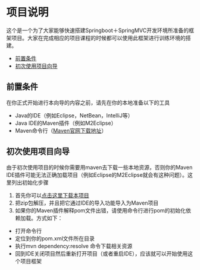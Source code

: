 # 项目说明
这个是一个为了大家能够快速搭建Springboot＋SpringMVC开发环境所准备的框架项目。大家在完成相应的项目课程的时候都可以使用此框架进行训练环境的搭建。

* [前置条件](#pre-requirement)
* [初次使用项目向导](#init-setup)

## <a name="pre-requirement"></a>前置条件
在你正式开始进行本向导的内容之前，请先在你的本地准备以下的工具
* Java的IDE（例如Eclipse，NetBean，IntelliJ等）
* Java IDE的Maven插件（例如M2Eclipse）
* Maven命令行（[Maven官网下载地址](https://maven.apache.org/download.cgi)）

## <a name="init-setup"></a>初次使用项目向导
由于初次使用项目的时候你需要用maven去下载一些本地资源，否则你的Maven IDE插件可能无法正确加载项目（例如Eclipse的M2Eclipse就会有这种问题）。这里列出初始化步骤

1. 首先你可以[点击这里下载本项目](https://github.com/jgnan/edu/raw/master/java/springmvc/resources/spring-boot-starter/spring-boot-starter.zip)
2. 把zip包解压，并且把它通过IDE的导入功能导入为Maven项目
3. 如果你的Maven插件解释pom文件出错，请使用命令行进行pom的初始化依赖加载。方式如下：
  * 打开命令行
  * 定位到你的pom.xml文件所在目录
  * 执行mvn dependency:resolve 命令下载相关资源
  * 回到IDE关闭项目然后重新打开项目（或者重启IDE），应该就可以开始使用这个项目框架
